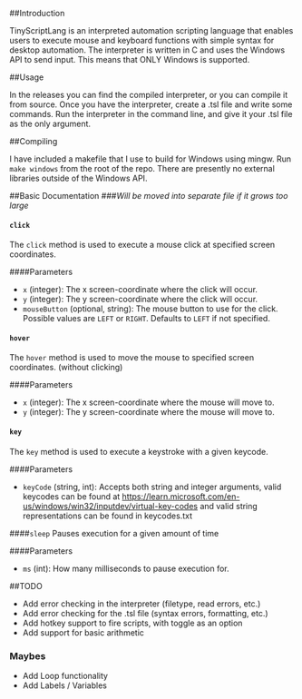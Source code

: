 ##Introduction

TinyScriptLang is an interpreted automation scripting language that enables users to execute mouse and keyboard functions with simple syntax for desktop automation. The interpreter is written in C and uses the Windows API to send input. This means that ONLY Windows is supported.

##Usage

In the releases you can find the compiled interpreter, or you can compile it from source. Once you have the interpreter, create a .tsl file and write some commands. Run the interpreter in the command line, and give it your .tsl file as the only argument.

##Compiling

I have included a makefile that I use to build for Windows using mingw. Run `make windows` from the root of the repo. There are presently no external libraries outside of the Windows API.

##Basic Documentation
###*Will be moved into separate file if it grows too large*

#### `click`

The `click` method is used to execute a mouse click at specified screen coordinates.

####Parameters
- `x` (integer): The x screen-coordinate where the click will occur.
- `y` (integer): The y screen-coordinate where the click will occur.
- `mouseButton` (optional, string): The mouse button to use for the click. Possible values are `LEFT` or `RIGHT`. Defaults to `LEFT` if not specified.

#### `hover`

The `hover` method is used to move the mouse to specified screen coordinates. (without clicking)

####Parameters
- `x` (integer): The x screen-coordinate where the mouse will move to.
- `y` (integer): The y screen-coordinate where the mouse will move to.

#### `key`

The `key` method is used to execute a keystroke with a given keycode.

####Parameters
- `keyCode` (string, int): Accepts both string and integer arguments, valid keycodes can be found at https://learn.microsoft.com/en-us/windows/win32/inputdev/virtual-key-codes and valid string representations can be found in keycodes.txt

####`sleep`
Pauses execution for a given amount of time

####Parameters
- `ms` (int): How many milliseconds to pause execution for.


##TODO
- Add error checking in the interpreter (filetype, read errors, etc.)
- Add error checking for the .tsl file (syntax errors, formatting, etc.)
- Add hotkey support to fire scripts, with toggle as an option
- Add support for basic arithmetic

### Maybes
- Add Loop functionality
- Add Labels / Variables 